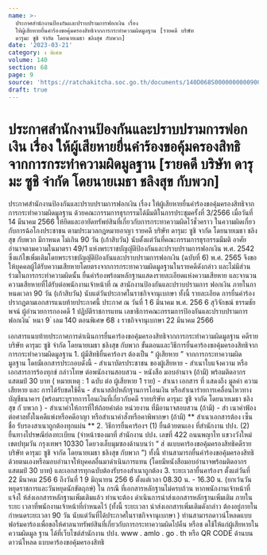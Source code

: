 ```yaml
---
name: >-
  ประกาศสำนักงานป้องกันและปราบปรามการฟอกเงิน เรื่อง
  ให้ผู้เสียหายยื่นคำร้องขอคุ้มครองสิทธิจากการกระทำความผิดมูลฐาน [รายคดี บริษัท
  ดารุมะ ซูชิ จำกัด โดยนายเมธา ชลิงสุข กับพวก]
date: '2023-03-21'
category: ง พิเศษ
volume: 140
section: 68
page: 9
source: 'https://ratchakitcha.soc.go.th/documents/140D068S0000000000900.pdf'
draft: true
---
```


# ประกาศสำนักงานป้องกันและปราบปรามการฟอกเงิน เรื่อง ให้ผู้เสียหายยื่นคำร้องขอคุ้มครองสิทธิจากการกระทำความผิดมูลฐาน [รายคดี บริษัท ดารุมะ ซูชิ จำกัด โดยนายเมธา ชลิงสุข กับพวก]

ประกาศสำนักงานป้องกันและปราบปรามการฟอกเงิน เรื่อง ให้ผู้เสียหายยื่นคำร้องขอคุ้มครองสิทธิจากการกระทำความผิดมูลฐาน ด้วยคณะกรรมการธุรกรรมได้มีมติในการประชุมครั้งที่ 3/2566 เมื่อวันที่ 14 มีนาคม 2566 ให้ยึดและอายัดทรัพย์สินที่เกี่ยวกับการกระทาความผิดไว้ชั่วคราว ในความผิดเกี่ยวกับการฉ้อโกงประชาชน ตามประมวลกฎหมายอาญา รายคดี บริษัท ดารุมะ ซูชิ จากัด โดยนายเมธา ชลิงสุข กับพวก มีกาหนด ไม่เกิน 90 วัน (เก้าสิบวัน) นับตั้งแต่วันที่คณะกรรมการธุรกรรมมีมติ อาศัยอำนาจตามความในมาตรา 49/1 แห่งพระราชบัญญัติป้องกันและปราบปรามการฟอกเงิน พ.ศ. 2542 ซึ่งแก้ไขเพิ่มเติมโดยพระราชบัญญัติป้องกันและปราบปรามการฟอกเงิน (ฉบับที่ 6) พ.ศ. 2565 จึงขอให้บุคคลผู้ได้รับความเสียหายโดยตรงจากการกระทาความผิดมูลฐานในรายคดีดังกล่าว และไม่มีส่วนร่วมในการกระทำความผิดนั้น ยื่นคำร้องพร้อมหลักฐานแสดงรายละเอียดแห่งความเสียหาย และจานวนความเสียหายที่ได้รับต่อพนักงานเจ้าหน้าที่ ณ สานักงานป้องกันและปราบปรามการ ฟอกเงิน ภายในกาหนดเวลา 90 วัน (เก้าสิบวัน) นับแต่วันประกาศในราชกิจจานุเบกษา ทั้งนี้ รายละเอียด การยื่นคำร้องปรากฏตามเอกสารแนบท้ายประกาศนี้ ประกาศ ณ วันที่ 1 6 มีนาคม พ.ศ. 256 6 สุวิจักขณ์ ธรรมชัยพจน์ ผู้อำนวยการกองคดี 1 ปฏิบัติราชการแทน เลขาธิการคณะกรรมการป้องกันและปราบปรามการฟอกเงิน ้ หนา 9 ่ เลม 140 ตอนพิเศษ 68 ง ราชกิจจานุเบกษา 22 มีนาคม 2566

เอกสารแนบท้ายประกาศการดำเนินการยื่นคาร้องขอคุ้มครองสิทธิจากการกระทำความผิดมูลฐาน คดีราย บริษัท ดารุมะ ซูชิ จำกัด โดยนายเมธา ชลิงสุข กับพวก ขั้นตอนและวิธีการยื่นคาร้องขอคุ้มครองสิทธิจากการกระทำความผิดมูลฐาน 1. ผู้มีสิทธิยื่นคาร้องฯ ต้องเป็น “ ผู้เสียหาย ” จากการกระทาความผิดมูลฐาน โดยมีเอกสารประกอบดังนี้ - สำเนาบัตรประชาชน ของผู้เสียหาย - สำเนาใบแจ้งความ หรือเอกสารการร้องทุกข์ กล่าวโทษ ต่อพนักงานสอบสวน - หนังสือ มอบอำนาจ (ถ้ามี) พร้อมติดอากรแสตมป์ 30 บาท ( หมายเหตุ : 1 ฉบับ ต่อ ผู้เสียหาย 1 ราย) - สำเนา เอกสาร ที่ แสดงถึง มูลค่า ความเสียหาย และ การได้รับชดใช้คืน - สำเนาสลิปหลักฐานการโอนเงิน หรือสำเนารำยการเคลื่อนไหวทางบัญชีธนาคาร (พร้อมระบุรายการโอนเงินที่เกี่ยวกับคดี รายบริษัท ดารุมะ ซูชิ จากัด โดยนายเมธา ชลิงสุข กั บพวก ) - สำเนาคำให้การที่ให้ถ้อยคำต่อ หน่วยงาน ที่มีอานาจสอบสวน (ถ้ามี) - สำ เนาคำฟ้องต่อศาลทั้งในคดีแพ่งหรือคดีอาญา หรือสำเนาคำสั่งหรือคาพิพากษา (ถ้ามี) ** สำเนาเอกสารต้อง เซ็นชื่อ รับรองสาเนาถูกต้องทุกแผ่น ** 2. วิธีการยื่นคาร้องฯ (1) ยื่นด้วยตนเอง ที่สำนักงาน ปปง. (2) ยื่นทางไปรษณีย์ลงทะเบียน (จ่าหน้าซองมาที่ สำนักงาน ปปง. เลขที่ 422 ถนนพญาไท แขวงวังใหม่ เขตปทุมวัน กรุงเทพฯ 10330 โดยวงเล็บมุมซองด้านบนว่า “ ส่ งแบบคาร้องขอคุ้มครองสิทธิคดีราย บริษัท ดารุมะ ซูชิ จากัด โดยนายเมธา ชลิงสุข กับพวก ”) ทั้งนี้ ท่านสามารถยื่นคำร้องขอคุ้มครองสิทธิด้วยตนเองหรือมอบอำนาจให้บุคคลอื่นมาดำเนินการแทน (โดยมีหนังสือมอบอำนาจพร้อมติดอากรแสตมป์ 30 บาท) และเอกสารทุกฉบับต้องรับรองสำเนาถูกต้อง 3. ระยะเวลายื่นคาร้องฯ ตั้งแต่วันที่ 22 มีนาคม 256 6 ถึงวันที่ 1 9 มิถุนายน 256 6 ตั้งแต่เวลา 08.30 น. - 16.30 น. (ยกเว้นวันหยุดราชการและวันหยุดนักขัตฤกษ์) ใน กรณี ที่เอกสารหลักฐานไม่ครบถ้วน หากพนักงานเจ้าหน้าที่แจ้งใ ห้ส่งเอกสารหลักฐานเพิ่มเติมแล้ว ท่านจะต้อง ดำเนินการนำส่งเอกสารหลักฐานเพิ่มเติม ภายในระยะ เวลาที่พนักงานเจ้าหน้าที่กำหนดไว้ (ทั้งนี้ ระยะเวลา นำส่งเอกสารเพิ่มเติมดังกล่าว ต้องอยู่ภายในกำหนดระยะเวลา 90 วัน นับแต่วันที่ได้ประกาศในราชกิจจานุเบกษา ) ท่านสามารถดาวน์โหลดแบบฟอร์มคาร้องเพื่อขอให้ศาลนาทรัพย์สินที่เกี่ยวกับการกระทาความผิดไปคืน หรือช ดใช้ให้แก่ผู้เสียหายในความผิดมูล ฐาน ได้ที่เว็บไซต์สำนักงาน ปปง. www . amlo . go . th หรือ QR CODE ด้านบน ดาวน์โหลด แบบคาร้องขอคุ้มครองสิทธิ
